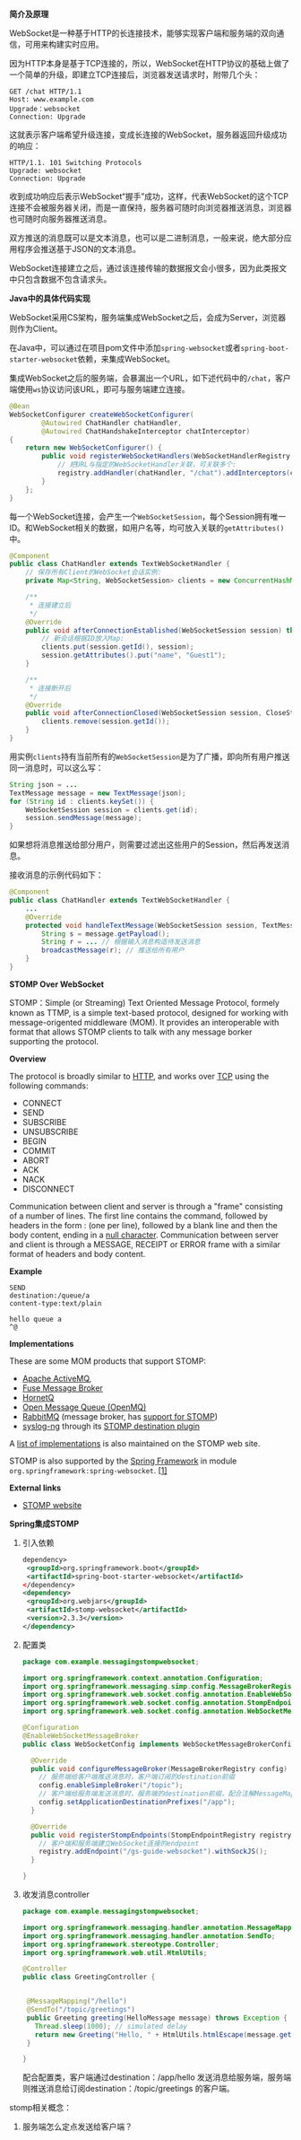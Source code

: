 **简介及原理**

WebSocket是一种基于HTTP的长连接技术，能够实现客户端和服务端的双向通信，可用来构建实时应用。

因为HTTP本身是基于TCP连接的，所以，WebSocket在HTTP协议的基础上做了一个简单的升级，即建立TCP连接后，浏览器发送请求时，附带几个头：

```
GET /chat HTTP/1.1
Host: www.example.com
Upgrade：websocket
Connection: Upgrade
```

这就表示客户端希望升级连接，变成长连接的WebSocket，服务器返回升级成功的响应：

```
HTTP/1.1. 101 Switching Protocols
Upgrade: websocket
Connection: Upgrade
```

收到成功响应后表示WebSocket“握手”成功，这样，代表WebSocket的这个TCP连接不会被服务器关闭，而是一直保持，服务器可随时向浏览器推送消息，浏览器也可随时向服务器推送消息。

双方推送的消息既可以是文本消息，也可以是二进制消息，一般来说，绝大部分应用程序会推送基于JSON的文本消息。

WebSocket连接建立之后，通过该连接传输的数据报文会小很多，因为此类报文中只包含数据不包含请求头。



**Java中的具体代码实现**

WebSocket采用CS架构，服务端集成WebSocket之后，会成为Server，浏览器则作为Client。

在Java中，可以通过在项目pom文件中添加`spring-websocket`或者`spring-boot-starter-websocket`依赖，来集成WebSocket。

集成WebSocket之后的服务端，会暴漏出一个URL，如下述代码中的`/chat`，客户端使用`ws`协议访问该URL，即可与服务端建立连接。

```java
@Bean
WebSocketConfigurer createWebSocketConfigurer(
        @Autowired ChatHandler chatHandler,
        @Autowired ChatHandshakeInterceptor chatInterceptor)
{
    return new WebSocketConfigurer() {
        public void registerWebSocketHandlers(WebSocketHandlerRegistry registry) {
            // 把URL与指定的WebSocketHandler关联，可关联多个:
            registry.addHandler(chatHandler, "/chat").addInterceptors(chatInterceptor);
        }
    };
}
```

每一个WebSocket连接，会产生一个`WebSocketSession`，每个Session拥有唯一ID。和WebSocket相关的数据，如用户名等，均可放入关联的`getAttributes()`中。

```java
@Component
public class ChatHandler extends TextWebSocketHandler {
    // 保存所有Client的WebSocket会话实例:
    private Map<String, WebSocketSession> clients = new ConcurrentHashMap<>();

    /**
     * 连接建立后
     */
    @Override
    public void afterConnectionEstablished(WebSocketSession session) throws Exception {
        // 新会话根据ID放入Map:
        clients.put(session.getId(), session);
        session.getAttributes().put("name", "Guest1");
    }

    /**
     * 连接断开后
     */
    @Override
    public void afterConnectionClosed(WebSocketSession session, CloseStatus status) throws Exception {
        clients.remove(session.getId());
    }
}
```

用实例`clients`持有当前所有的`WebSocketSession`是为了广播，即向所有用户推送同一消息时，可以这么写：

```java
String json = ...
TextMessage message = new TextMessage(json);
for (String id : clients.keySet()) {
    WebSocketSession session = clients.get(id);
    session.sendMessage(message);
}
```

如果想将消息推送给部分用户，则需要过滤出这些用户的Session，然后再发送消息。

接收消息的示例代码如下：

```java
@Component
public class ChatHandler extends TextWebSocketHandler {
    ...
    @Override
    protected void handleTextMessage(WebSocketSession session, TextMessage message) throws Exception {
        String s = message.getPayload();
        String r = ... // 根据输入消息构造待发送消息
        broadcastMessage(r); // 推送给所有用户
    }
}
```



**STOMP Over WebSocket**

STOMP：Simple (or Streaming) Text Oriented Message Protocol, formely known as TTMP, is a simple text-based protocol, designed for working with message-origented middleware (MOM). It provides an interoperable with format that allows STOMP clients to talk with any message borker supporting the protocol.

**Overview**

The protocol is broadly similar to [HTTP](https://en.wikipedia.org/wiki/HTTP), and works over [TCP](https://en.wikipedia.org/wiki/Transmission_Control_Protocol) using the following commands:

- CONNECT
- SEND
- SUBSCRIBE
- UNSUBSCRIBE
- BEGIN
- COMMIT
- ABORT
- ACK
- NACK
- DISCONNECT

Communication between client and server is through a "frame" consisting of a number of lines. The first line contains the command, followed by headers in the form <key>: <value> (one per line), followed by a blank line and then the body content, ending in a [null character](https://en.wikipedia.org/wiki/Null_character). Communication between server and client is through a MESSAGE, RECEIPT or ERROR frame with a similar format of headers and body content.

**Example**

```
SEND
destination:/queue/a
content-type:text/plain

hello queue a
^@
```

**Implementations**

These are some MOM products that support STOMP:

- [Apache ActiveMQ](https://en.wikipedia.org/wiki/Apache_ActiveMQ),
- [Fuse Message Broker](http://fusesource.com/products/enterprise-activemq/)
- [HornetQ](https://en.wikipedia.org/wiki/HornetQ)
- [Open Message Queue (OpenMQ)](https://en.wikipedia.org/wiki/Open_Message_Queue)
- [RabbitMQ](https://en.wikipedia.org/wiki/RabbitMQ) (message broker, has [support for STOMP](http://www.rabbitmq.com/stomp.html))
- [syslog-ng](https://en.wikipedia.org/wiki/Syslog-ng) through its [STOMP destination plugin](http://www.balabit.com/sites/default/files/documents/syslog-ng-ose-3.5-guides/en/syslog-ng-ose-v3.5-guide-admin/html/configuring-destinations-stomp.html)

A [list of implementations](https://stomp.github.io/implementations.html) is also maintained on the STOMP web site.

STOMP is also supported by the [Spring Framework](https://en.wikipedia.org/wiki/Spring_Framework) in module `org.springframework:spring-websocket`. [[1\]](https://docs.spring.io/spring-framework/docs/current/javadoc-api/org/springframework/web/socket/config/annotation/StompEndpointRegistry.html)

**External links**

- [STOMP website](https://stomp.github.io/)



**Spring集成STOMP**

1. 引入依赖

   ```xml
   dependency>
   	<groupId>org.springframework.boot</groupId>
   	<artifactId>spring-boot-starter-websocket</artifactId>
   </dependency>
   <dependency>
   	<groupId>org.webjars</groupId>
   	<artifactId>stomp-websocket</artifactId>
   	<version>2.3.3</version>
   </dependency>
   ```

2. 配置类

   ```java
   package com.example.messagingstompwebsocket;
   
   import org.springframework.context.annotation.Configuration;
   import org.springframework.messaging.simp.config.MessageBrokerRegistry;
   import org.springframework.web.socket.config.annotation.EnableWebSocketMessageBroker;
   import org.springframework.web.socket.config.annotation.StompEndpointRegistry;
   import org.springframework.web.socket.config.annotation.WebSocketMessageBrokerConfigurer;
   
   @Configuration
   @EnableWebSocketMessageBroker
   public class WebSocketConfig implements WebSocketMessageBrokerConfigurer {
   
     @Override
     public void configureMessageBroker(MessageBrokerRegistry config) {
       // 服务端给客户端推送消息时，客户端订阅的destination前缀
       config.enableSimpleBroker("/topic");
       // 客户端给服务端发送消息时，服务端的destination前缀，配合注解MessageMapping使用
       config.setApplicationDestinationPrefixes("/app");
     }
   
     @Override
     public void registerStompEndpoints(StompEndpointRegistry registry) {
       // 客户端和服务端建立WebSocket连接的endpoint
       registry.addEndpoint("/gs-guide-websocket").withSockJS();
     }
   
   }
   ```

3. 收发消息controller

    ```java
   package com.example.messagingstompwebsocket;
   
   import org.springframework.messaging.handler.annotation.MessageMapping;
   import org.springframework.messaging.handler.annotation.SendTo;
   import org.springframework.stereotype.Controller;
   import org.springframework.web.util.HtmlUtils;
   
   @Controller
   public class GreetingController {
   
   
     @MessageMapping("/hello")
     @SendTo("/topic/greetings")
     public Greeting greeting(HelloMessage message) throws Exception {
       Thread.sleep(1000); // simulated delay
       return new Greeting("Hello, " + HtmlUtils.htmlEscape(message.getName()) + "!");
     }
   
   }
    ```

   配合配置类，客户端通过destination：/app/hello 发送消息给服务端，服务端则推送消息给订阅destination：/topic/greetings 的客户端。



stomp相关概念：

1. 服务端怎么定点发送给客户端？

